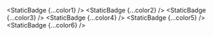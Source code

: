 <script lang="ts">
  import { StaticBadge } from 'svelte-shields'
  import type { StaticBadgePropsType } from 'svelte-shields';

  const color1: StaticBadgePropsType = {
    badgeContent: 'any_text-you_like-blue',
    color: 'green'
  }

  const color2: StaticBadgePropsType = {
    badgeContent: 'any_text-you_like-blue',
    color: '00FF00' 
  }

  const color3: StaticBadgePropsType = {
    badgeContent: 'any_text-you_like-blue',
    color: 'rgb(0, 255, 0)' 
  }

  const color4: StaticBadgePropsType = {
    badgeContent: 'any_text-you_like-blue',
    color: 'rgba(0, 255, 0, 1)' 
  }

  const color5: StaticBadgePropsType = {
    badgeContent: 'any_text-you_like-blue',
    color: 'hsl(120, 100%, 50%)' 
  }

  const color6: StaticBadgePropsType = {
    badgeContent: 'any_text-you_like-blue',
    color: 'hsla(120, 100%, 50%, 1)' 
  }
</script>

<StaticBadge {...color1} />
<StaticBadge {...color2} />
<StaticBadge {...color3} />
<StaticBadge {...color4} />
<StaticBadge {...color5} />
<StaticBadge {...color6} />